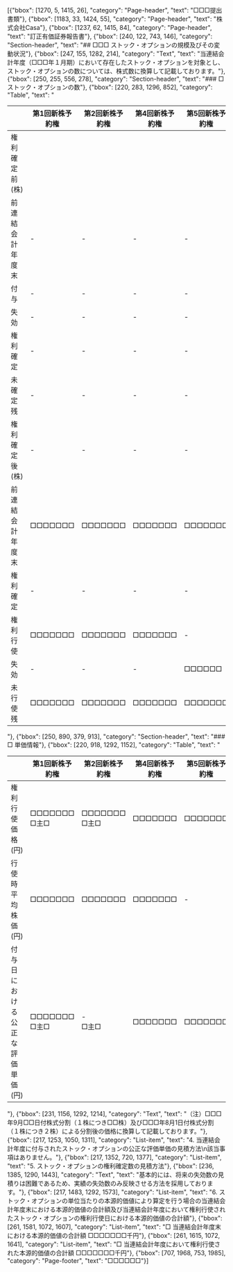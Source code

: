 [{"bbox": [1270, 5, 1415, 26], "category": "Page-header", "text": "□□□提出書類"}, {"bbox": [1183, 33, 1424, 55], "category": "Page-header", "text": "株式会社Casa"}, {"bbox": [1237, 62, 1415, 84], "category": "Page-header", "text": "訂正有価証券報告書"}, {"bbox": [240, 122, 743, 146], "category": "Section-header", "text": "## □□□ ストック・オプションの規模及びその変動状況"}, {"bbox": [247, 155, 1282, 214], "category": "Text", "text": "当連結会計年度（□□□年１月期）において存在したストック・オプションを対象とし、ストック・オプションの数については、株式数に換算して記載しております。"}, {"bbox": [250, 255, 556, 278], "category": "Section-header", "text": "### □ ストック・オプションの数"}, {"bbox": [220, 283, 1296, 852], "category": "Table", "text": "<table><thead><tr><th></th><th>第1回新株予約権</th><th>第2回新株予約権</th><th>第4回新株予約権</th><th>第5回新株予約権</th></tr></thead><tbody><tr><td>権利確定前 (株)</td><td></td><td></td><td></td><td></td></tr><tr><td>前連結会計年度末</td><td>-</td><td>-</td><td>-</td><td>-</td></tr><tr><td>付与</td><td>-</td><td>-</td><td>-</td><td>-</td></tr><tr><td>失効</td><td>-</td><td>-</td><td>-</td><td>-</td></tr><tr><td>権利確定</td><td>-</td><td>-</td><td>-</td><td>-</td></tr><tr><td>未確定残</td><td>-</td><td>-</td><td>-</td><td>-</td></tr><tr><td>権利確定後 (株)</td><td>-</td><td>-</td><td>-</td><td>-</td></tr><tr><td>前連結会計年度末</td><td>□□□□□□□</td><td>□□□□□□□</td><td>□□□□□□□</td><td>□□□□□□□</td></tr><tr><td>権利確定</td><td>-</td><td>-</td><td>-</td><td>-</td></tr><tr><td>権利行使</td><td>□□□□□□□</td><td>□□□□□□□</td><td>□□□□□□□</td><td>-</td></tr><tr><td>失効</td><td>-</td><td>-</td><td>-</td><td>□□□□□□</td></tr><tr><td>未行使残</td><td>□□□□□□□</td><td>□□□□□□□</td><td>□□□□□□□</td><td>□□□□□□□</td></tr></tbody></table>"}, {"bbox": [250, 890, 379, 913], "category": "Section-header", "text": "### □ 単価情報"}, {"bbox": [220, 918, 1292, 1152], "category": "Table", "text": "<table><thead><tr><th></th><th>第1回新株予約権</th><th>第2回新株予約権</th><th>第4回新株予約権</th><th>第5回新株予約権</th></tr></thead><tbody><tr><td>権利行使価格 (円)</td><td>□□□□□□□<br>□主□</td><td>□□□□□□□<br>□主□</td><td>□□□□□□□</td><td>□□□□□□□</td></tr><tr><td>行使時平均株価(円)</td><td>□□□□□□□</td><td>□□□□□□□</td><td>□□□□□□□</td><td>-</td></tr><tr><td>付与日における公正な評価単価 (円)</td><td>□□□□□□□<br>□主□</td><td>-<br>□主□</td><td>□□□□□□□</td><td>□□□□□□□</td></tr></tbody></table>"}, {"bbox": [231, 1156, 1292, 1214], "category": "Text", "text": "（注）□□□年9月□□日付株式分割（１株につき□□株）及び□□□年8月1日付株式分割（１株につき２株）による分割後の価格に換算して記載しております。"}, {"bbox": [217, 1253, 1050, 1311], "category": "List-item", "text": "4. 当連結会計年度に付与されたストック・オプションの公正な評価単価の見積方法\n該当事項はありません。"}, {"bbox": [217, 1352, 720, 1377], "category": "List-item", "text": "5. ストック・オプションの権利確定数の見積方法"}, {"bbox": [236, 1385, 1290, 1443], "category": "Text", "text": "基本的には、将来の失効数の見積りは困難であるため、実績の失効数のみ反映させる方法を採用しております。"}, {"bbox": [217, 1483, 1292, 1573], "category": "List-item", "text": "6. ストック・オプションの単位当たりの本源的価値により算定を行う場合の当連結会計年度末における本源的価値の合計額及び当連結会計年度において権利行使されたストック・オプションの権利行使日における本源的価値の合計額"}, {"bbox": [261, 1581, 1072, 1607], "category": "List-item", "text": "□ 当連結会計年度末における本源的価値の合計額 □□□□□□□千円"}, {"bbox": [261, 1615, 1072, 1641], "category": "List-item", "text": "□ 当連結会計年度において権利行使された本源的価値の合計額 □□□□□□□千円"}, {"bbox": [707, 1968, 753, 1985], "category": "Page-footer", "text": "□□□□□□"}]